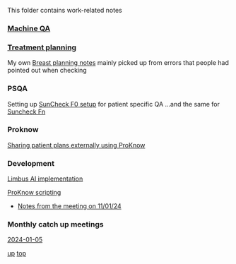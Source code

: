 This folder contains work-related notes


### [Machine QA](Machine%20QA.md)

### [Treatment planning](treatment_planning/Treatment%20Planning.md)

My own [Breast planning notes](treatment_planning/Breast%20planning%20notes.md) mainly picked up from errors that people had pointed out when checking

### PSQA

Setting up [SunCheck F0 setup](SunCheck/SunCheck%20F0%20setup.md) for patient specific QA
...and the same for [Suncheck Fn](SunCheck/SunCheck_Fraction_n_setup.md)
### Proknow

[Sharing patient plans externally using ProKnow](Sharing%20patient%20plans%20externally%20using%20ProKnow.md)

### Development

[Limbus AI implementation](Limbus%20AI%20implementation.md)

[ProKnow scripting](https://github.com/nhs-proknow)
- [Notes from the meeting on 11/01/24](proknow/20240111_proknow.md)

### Monthly catch up meetings

[2024-01-05](2024-01-05.md)


[up](README.md)
[top](../README.md)
